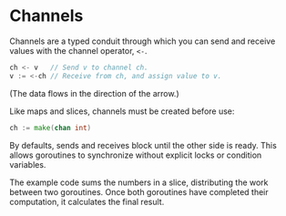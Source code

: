 # Channels

Channels are a typed conduit through which you can send and receive values with the channel operator, `<-`.

```go
ch <- v   // Send v to channel ch.
v := <-ch // Receive from ch, and assign value to v.
```

(The data flows in the direction of the arrow.)

Like maps and slices, channels must be created before use:

```go
ch := make(chan int)
```

By defaults, sends and receives block until the other side is ready. This allows goroutines to synchronize without explicit locks or condition variables.

The example code sums the numbers in a slice, distributing the work between two goroutines. Once both goroutines have completed their computation, it calculates the final result.
